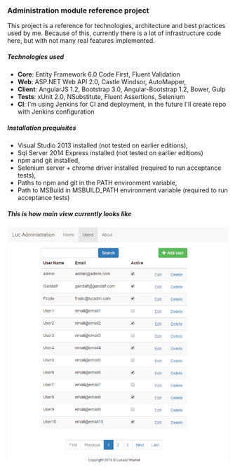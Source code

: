 ### Administration module reference project
This project is a reference for technologies, architecture and best practices used by me. Because of this, currently there is a lot of infrastructure code here, but with not many real features implemented.

##### Technologies used

* **Core**: Entity Framework 6.0 Code First, Fluent Validation  
* **Web**: ASP.NET Web API 2.0, Castle Windsor, AutoMapper, 
* **Client**: AngularJS 1.2, Bootstrap 3.0, Angular-Bootstrap 1.2, Bower, Gulp
* **Tests**: xUnit 2.0, NSubstitute, Fluent Assertions, Selenium
* **CI**: I'm using Jenkins for CI and deployment, in the future I'll create repo with Jenkins configuration

##### Installation prequisites

* Visual Studio 2013 installed (not tested on earlier editions),
* Sql Server 2014 Express installed (not tested on earlier editions)
* npm and git installed,
* Selenium server + chrome driver installed (required to run acceptance tests),
* Paths to npm and git in the PATH environment variable,
* Path to MSBuild in MSBUILD_PATH environment variable (required to run acceptance tests)

##### This is how main view currently looks like

![alt tag](https://github.com/Lucasus/LucAdm/blob/master/Docs/main-view.png)
